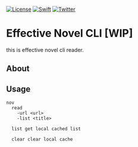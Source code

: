 [![License](https://img.shields.io/github/license/mui-z/EffectiveNovelCLI?labelColor=333333)](https://github.com/mui-z/EffectiveNovelCLI/blob/main/LICENSE)
[![Swift](https://img.shields.io/badge/Swift-FA7343)](https://github.com/apple/swift)
[![Twitter](https://img.shields.io/twitter/url/https/twitter.com/mui_z_.svg?style=social&label=Follow%20%40mui-z)](https://twitter.com/mui_z_)


# Effective Novel CLI [WIP]

this is effective novel cli reader.

## About


## Usage

```shell
nov
  read 
    -url <url>
    -list <title>
    
  list get local cached list
  
  clear clear local cache
```